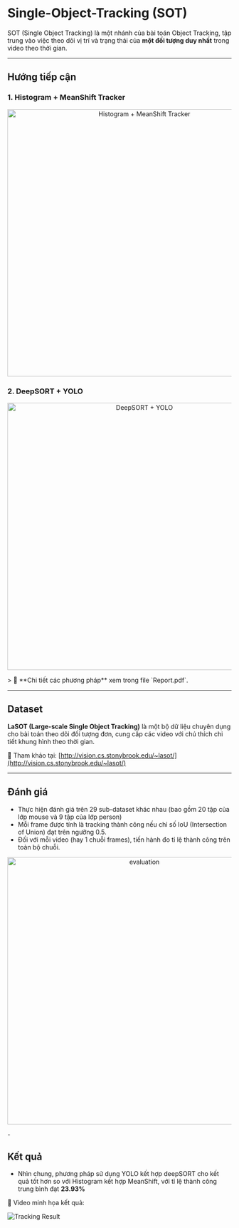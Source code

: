 # Single-Object-Tracking (SOT)

SOT (Single Object Tracking) là một nhánh của bài toán Object Tracking, tập trung vào việc theo dõi vị trí và trạng thái của **một đối tượng duy nhất** trong video theo thời gian.

---

## Hướng tiếp cận

### 1. Histogram + MeanShift Tracker

<p align="center">
<img src="https://i.imgur.com/9sPueeC.png" alt="Histogram + MeanShift Tracker" width="600"/>
</p>

### 2. DeepSORT + YOLO

<p align="center">
<img src="https://i.imgur.com/Vh6ObWm.png" alt="DeepSORT + YOLO" width="600"/>
</p>
> 📄 **Chi tiết các phương pháp** xem trong file `Report.pdf`.

---

## Dataset

**LaSOT (Large-scale Single Object Tracking)** là một bộ dữ liệu chuyên dụng cho bài toán theo dõi đối tượng đơn, cung cấp các video với chú thích chi tiết khung hình theo thời gian.

🔗 Tham khảo tại: [http://vision.cs.stonybrook.edu/~lasot/](http://vision.cs.stonybrook.edu/~lasot/)

---

## Đánh giá 

- Thực hiện đánh giá trên 29 sub-dataset khác nhau (bao gồm 20 tập của lớp mouse và 9 tập của lớp person)
- Mỗi frame được tính là tracking thành công nếu chỉ số IoU (Intersection of Union) đạt trên ngưỡng 0.5.
- Đối với mỗi video (hay 1 chuỗi frames), tiến hành đo tỉ lệ thành công trên toàn bộ chuỗi.

<p align="center">
<img src="https://i.imgur.com/zqcUZ93.png" alt="evaluation" width="600"/>
</p>
- 

## Kết quả



- Nhìn chung, phương pháp sử dụng YOLO kết hợp deepSORT cho kết quả tốt hơn so với Histogram kết hợp MeanShift, với tỉ lệ thành công trung bình đạt **23.93%** 

🎥 Video minh họa kết quả:

![Tracking Result](tracking_result.gif)
